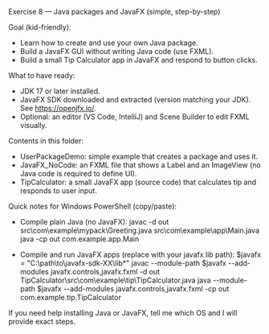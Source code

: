Exercise 8 — Java packages and JavaFX (simple, step-by-step)

Goal (kid-friendly):
- Learn how to create and use your own Java package.
- Build a JavaFX GUI without writing Java code (use FXML).
- Build a small Tip Calculator app in JavaFX and respond to button clicks.

What to have ready:
- JDK 17 or later installed.
- JavaFX SDK downloaded and extracted (version matching your JDK). See https://openjfx.io/.
- Optional: an editor (VS Code, IntelliJ) and Scene Builder to edit FXML visually.

Contents in this folder:
- UserPackageDemo: simple example that creates a package and uses it.
- JavaFX_NoCode: an FXML file that shows a Label and an ImageView (no Java code is required to define UI).
- TipCalculator: a small JavaFX app (source code) that calculates tip and responds to user input.

Quick notes for Windows PowerShell (copy/paste):
- Compile plain Java (no JavaFX):
  javac -d out src\com\example\mypack\Greeting.java src\com\example\app\Main.java
  java -cp out com.example.app.Main

- Compile and run JavaFX apps (replace <path-to-javafx-lib> with your javafx lib path):
  $javafx = "C:\path\to\javafx-sdk-XX\lib\*"
  javac --module-path $javafx --add-modules javafx.controls,javafx.fxml -d out TipCalculator\src\com\example\tip\TipCalculator.java
  java --module-path $javafx --add-modules javafx.controls,javafx.fxml -cp out com.example.tip.TipCalculator

If you need help installing Java or JavaFX, tell me which OS and I will provide exact steps.

